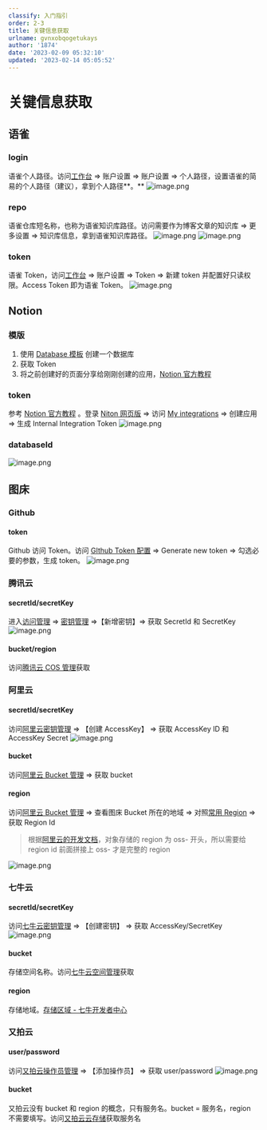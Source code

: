 ```yaml
---
classify: 入门指引
order: 2-3
title: 关键信息获取
urlname: gvnxobqogetukays
author: '1874'
date: '2023-02-09 05:32:10'
updated: '2023-02-14 05:05:52'
---
```

# 关键信息获取

## 语雀

### login

语雀个人路径。访问[工作台](https://www.yuque.com/dashboard) => 账户设置 => 账户设置 => 个人路径，设置语雀的简易的个人路径（建议），拿到个人路径**。**
![image.png](https://blogimagesrep-1257180516.cos.ap-guangzhou.myqcloud.com/elog-docs-images/FhMY9t92b1JTC5O6FwiAa06b8JJ4.png)

### repo

语雀仓库短名称，也称为语雀知识库路径。访问需要作为博客文章的知识库 => 更多设置 => 知识库信息，拿到语雀知识库路径。
![image.png](https://cdn.nlark.com/yuque/0/2023/png/417081/1675921478344-4dd32a74-6754-477f-89e3-ff1ea34c0962.png#averageHue=%23fbfafa&clientId=u75734ed0-2c7f-4&from=paste&height=280&id=uf65001e5&name=image.png&originHeight=559&originWidth=1500&originalType=binary&ratio=1&rotation=0&showTitle=false&size=100393&status=done&style=none&taskId=u71a3faa4-6cbd-436b-a277-451b1b5423e&title=&width=750)
![image.png](https://blogimagesrep-1257180516.cos.ap-guangzhou.myqcloud.com/elog-docs-images/FjBYSP_Et4_TgKXEb5H9cEg2a6Q8.png)

### token

语雀 Token，访问[工作台](https://www.yuque.com/dashboard) => 账户设置 => Token => 新建 token 并配置好只读权限。Access Token 即为语雀 Token。
![image.png](https://blogimagesrep-1257180516.cos.ap-guangzhou.myqcloud.com/elog-docs-images/FpsTzZbTlRETvTBg2Lti-we0uPav.png)

## Notion

### 模版

1. 使用 [Database 模板](https://letttgaco.notion.site/Notion-Database-eb4c5d1f6bd248a2b27cf83b38dec117) 创建一个数据库
2. 获取 Token
3. 将之前创建好的页面分享给刚刚创建的应用，[Notion 官方教程](https://developers.notion.com/docs/getting-started#step-1-create-an-integration)

### token

参考 [Notion 官方教程](https://developers.notion.com/docs/getting-started#step-1-create-an-integration) 。登录 [Niton 网页版](https://www.notion.so/) => 访问 [My integrations](https://www.notion.so/my-integrations) => 创建应用 => 生成 Internal Integration Token
![image.png](https://blogimagesrep-1257180516.cos.ap-guangzhou.myqcloud.com/elog-docs-images/FnSP2i4-uBE3r7N_SNLy_GQEpQim.png)

### databaseId

![image.png](https://blogimagesrep-1257180516.cos.ap-guangzhou.myqcloud.com/elog-docs-images/Fvy6P1yIcoXOaX2BNItTVSaip1g0.png)

## 图床

### Github

#### token

Github 访问 Token。访问 [GIthub Token 配置](https://github.com/settings/tokens/) => Generate new token => 勾选必要的参数，生成 token。
![image.png](https://blogimagesrep-1257180516.cos.ap-guangzhou.myqcloud.com/elog-docs-images/FpUtRBRjJ-UO24Hdfjn8Vk-6Sx2F.png)

### 腾讯云

#### secretId/secretKey

进入[访问管理](https://console.cloud.tencent.com/cam/overview) => [密钥管理](https://console.cloud.tencent.com/cam/capi) =>【新增密钥】=> 获取 SecretId 和 SecretKey
![image.png](https://blogimagesrep-1257180516.cos.ap-guangzhou.myqcloud.com/elog-docs-images/FjqwrLEV_PQmOJ9xK4wWuzATSrDs.png)

#### bucket/region

访问[腾讯云 COS 管理](https://console.cloud.tencent.com/cos/bucket)获取

### 阿里云

#### secretId/secretKey

访问[阿里云密钥管理](https://ram.console.aliyun.com/manage/ak) => 【创建 AccessKey】 => 获取 AccessKey ID 和 AccessKey Secret
![image.png](https://blogimagesrep-1257180516.cos.ap-guangzhou.myqcloud.com/elog-docs-images/FqWXD2-3ncS8UdShQl6VFjU-24Cx.png)

#### bucket

访问[阿里云 Bucket 管理](https://oss.console.aliyun.com/bucket) => 获取 bucket

#### region

访问[阿里云 Bucket 管理](https://oss.console.aliyun.com/bucket) => 查看图床 Bucket 所在的地域 => 对照[常用 Region](https://help.aliyun.com/document_detail/140601.html) => 获取 Region Id

> 根据[阿里云的开发文档](https://help.aliyun.com/document_detail/111265.htm#concept-uxl-2vb-dhb)，对象存储的 region 为 oss- 开头，所以需要给 region id 前面拼接上 oss- 才是完整的 region

![image.png](https://blogimagesrep-1257180516.cos.ap-guangzhou.myqcloud.com/elog-docs-images/FuhcnG3agCL7EGTzYTIfNVkWQ_AG.png)

### 七牛云

#### secretId/secretKey

访问[七牛云密钥管理](https://portal.qiniu.com/user/key) => 【创建密钥】 => 获取 AccessKey/SecretKey
![image.png](https://blogimagesrep-1257180516.cos.ap-guangzhou.myqcloud.com/elog-docs-images/FsSapULtlysBQrTkRV5OyI5Q7OH3.png)

#### bucket

存储空间名称。访问[七牛云空间管理](https://portal.qiniu.com/kodo/bucket)获取

#### region

存储地域。[存储区域 - 七牛开发者中心](https://developer.qiniu.com/kodo/1671/region-endpoint-fq)

### 又拍云

#### user/password

访问[又拍云操作员管理](https://console.upyun.com/account/operators/) => 【添加操作员】 => 获取 user/password
![image.png](https://blogimagesrep-1257180516.cos.ap-guangzhou.myqcloud.com/elog-docs-images/Fp7_BHrGD1CXi4sqmOycM8LAde6V.png)

#### bucket

又拍云没有 bucket 和 region 的概念，只有服务名。bucket = 服务名，region 不需要填写。访问[又拍云云存储](https://console.upyun.com/services/file/)获取服务名
